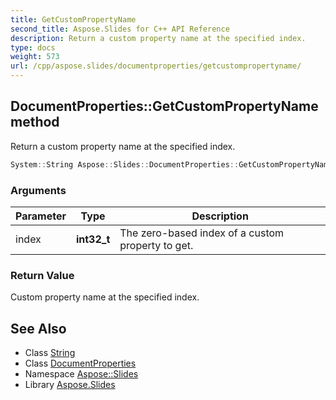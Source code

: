 ```yaml
---
title: GetCustomPropertyName
second_title: Aspose.Slides for C++ API Reference
description: Return a custom property name at the specified index.
type: docs
weight: 573
url: /cpp/aspose.slides/documentproperties/getcustompropertyname/
---
```

## DocumentProperties::GetCustomPropertyName method


Return a custom property name at the specified index.

```cpp
System::String Aspose::Slides::DocumentProperties::GetCustomPropertyName(int32_t index) override
```


### Arguments

| Parameter | Type | Description |
| --- | --- | --- |
| index | **int32_t** | The zero-based index of a custom property to get. |

### Return Value

Custom property name at the specified index.

## See Also

* Class [String](../../../system/string/)
* Class [DocumentProperties](../)
* Namespace [Aspose::Slides](../../)
* Library [Aspose.Slides](../../../)

